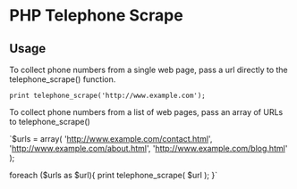 # PHP Telephone Scrape

## Usage

To collect phone numbers from a single web page, pass a url directly to the telephone_scrape() function.

`print telephone_scrape('http://www.example.com');`

To collect phone numbers from a list of web pages, pass an array of URLs to telephone_scrape()

`$urls = array(
	'http://www.example.com/contact.html',
	'http://www.example.com/about.html',
	'http://www.example.com/blog.html'
);

foreach ($urls as $url){
	print telephone_scrape( $url );
}`
